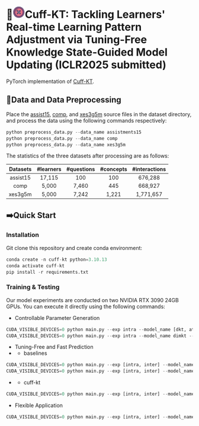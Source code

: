 # 🚀![1727842522286](assets/logo.png)Cuff-KT: Tackling Learners' Real-time Learning Pattern Adjustment via Tuning-Free Knowledge State-Guided Model Updating (ICLR2025 submitted)

PyTorch implementation of [Cuff-KT](https://openreview.net/pdf?id=UVaPEthRKx).

## 🌟Data and Data Preprocessing

Place the [assist15](https://sites.google.com/site/assistmentsdata/datasets/2015-assistments-skill-builder-data), [comp](https://github.com/wahr0411/PTADisc), and [xes3g5m](https://github.com/ai4ed/XES3G5M) source files in the dataset directory, and process the data using the following commands respectively:

```python
python preprocess_data.py --data_name assistments15
python preprocess_data.py --data_name comp
python preprocess_data.py --data_name xes3g5m
```

The statistics of the three datasets after processing are as follows:

| Datasets | #learners | #questions | #concepts | #interactions |
| :------: | :-------: | :--------: | :-------: | :-----------: |
| assist15 |  17,115  |    100    |    100    |    676,288    |
|   comp   |   5,000   |   7,460   |    445    |    668,927    |
| xes3g5m |   5,000   |   7,242   |   1,221   |   1,771,657   |

## ➡️Quick Start

### Installation

Git clone this repository and create conda environment:

```python
conda create -n cuff-kt python=3.10.13
conda activate cuff-kt
pip install -r requirements.txt 
```

### Training & Testing

Our model experiments are conducted on two NVIDIA RTX 3090 24GB GPUs. You can execute it directly using the following commands:

- Controllable Parameter Generation

```python
CUDA_VISIBLE_DEVICES=0 python main.py --exp intra --model_name [dkt, atdkt] --data_name [assistments15, comp, xes3g5m] --method cuff --rank 1 --control [ecod, pca, iforest, lof, cuff] --ratio [0, 0.2, 0.4, 0.6, 0.8, 1] # generator generates parameters for dkt and atdkt
CUDA_VISIBLE_DEVICES=0 python main.py --exp intra --model_name dimkt --data_name [assistments15, comp, xes3g5m] --method cuff --rank 1 --control [ecod, pca, iforest, lof, cuff] --ratio [0, 0.2, 0.4, 0.6, 0.8, 1] --convert True # generator inserts parameters for dimkt
```

- Tuning-Free and Fast Prediction
- - baselines

```python
CUDA_VISIBLE_DEVICES=0 python main.py --exp [intra, inter] --model_name [dkt, atdkt, dimkt] --data_name [assistments15, comp, xes3g5m]
CUDA_VISIBLE_DEVICES=0 python main.py --exp [intra, inter] --model_name [dkt, atdkt, dimkt] --data_name [assistments15, comp, xes3g5m] --method [fft, adapter, bitfit]
```

- - cuff-kt
```python
CUDA_VISIBLE_DEVICES=0 python main.py --exp [intra, inter] --model_name [dkt, atdkt, dimkt] --data_name [assistments15, comp, xes3g5m] --method cuff --rank 1
```

- Flexible Application

```python
CUDA_VISIBLE_DEVICES=0 python main.py --exp [intra, inter] --model_name [dkt, atdkt, dimkt] --data_name [assistments15, comp, xes3g5m] --method cuff+ --rank 1
```